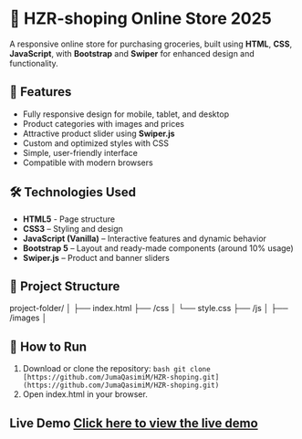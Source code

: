 
# 🛒 HZR-shoping Online Store  2025
A responsive online store for purchasing groceries, built using **HTML**, **CSS**, **JavaScript**, with **Bootstrap** and **Swiper** for enhanced design and functionality.

## 📌 Features 
- Fully responsive design for mobile, tablet, and desktop
- Product categories with images and prices
- Attractive product slider using **Swiper.js**
- Custom and optimized styles with CSS
- Simple, user-friendly interface
- Compatible with modern browsers
## 🛠 Technologies Used 
- **HTML5** - Page structure
- **CSS3** – Styling and design
- **JavaScript (Vanilla)** – Interactive features and dynamic behavior
- **Bootstrap 5** – Layout and ready-made components (around 10% usage)
- **Swiper.js** – Product and banner sliders
## 📂 Project Structure 

project-folder/ 
│ ├── index.html 
├── /css │ 
└── style.css 
├── /js │ 
├── /images │ 

## 🚀 How to Run 
1. Download or clone the repository:
 ```bash git clone [https://github.com/JumaQasimiM/HZR-shoping.git](https://github.com/JumaQasimiM/HZR-shoping.git) ```
2. Open index.html in your browser.

## Live Demo [Click here to view the live demo](https://jumaqasimim.github.io/HZR-shoping/)
